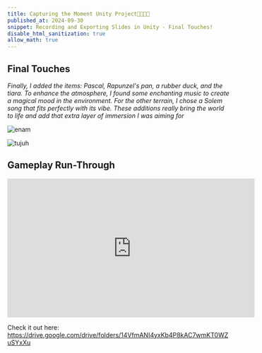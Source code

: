 ```yaml
---
title: Capturing the Moment Unity Project🏰🎀🐸🌻
published_at: 2024-09-30
snippet: Recording and Exporting Slides in Unity - Final Touches!
disable_html_sanitization: true
allow_math: true
---
```

## Final Touches
*Finally, I added the items: Pascal, Rapunzel's pan, a rubber duck, and the tiara. To enhance the atmosphere, I found some enchanting music to create a magical mood in the environment. For the other terrain, I chose a Solem song that fits perfectly with its vibe. These additions really bring the world to life and add that extra layer of immersion I was aiming for*

![enam](disneyenam.jpeg)

![tujuh](disneytujuh.jpeg)

## Gameplay Run-Through
<iframe width="560" height="315" src="https://www.youtube.com/embed/fuJZi727mtw?si=5PyWTRnqlgh4JibR" title="YouTube video player" frameborder="0" allow="accelerometer; autoplay; clipboard-write; encrypted-media; gyroscope; picture-in-picture; web-share" referrerpolicy="strict-origin-when-cross-origin" allowfullscreen></iframe>

Check it out here:
https://drive.google.com/drive/folders/14VfmANI4yxKb4P8kAC7wmKT0WZuSYxXu